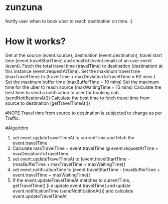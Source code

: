 # zunzuna
Notify user when to book uber to reach destination on time. :)

# How it works?
Get at the source (event.source), destination (event.destination), travel start time (event.travelStartTime) and email id (event.email) of an user event (event).
Fetch the total travel time (travelTime) to destination (destination) at this instance (event.requestAtTime).
Set the maximum travel time (maxTravelTime) to (travelTime + maxDeviationToTravelTime = 60 mins )
Set the maximum buffer time (maxBufferTime = 10 mins)
Set the maximum time for the uber to reach source (maxWaitingTime = 15 mins) 
Calculate the best time to send a notification to user for booking cab (sendNotificationAt())
Calculate the best time to fetch travel time from source to destination (getTravelTimeAt())

#NOTE
Travel time from source to destination is subjected to change as per Traffic.

#Algorithm
1. set event.updateTravelTimeAt to currentTime and fetch the event.travelTime
2. Calculate maxTravelTime = event.travelTime @ event.requestAtTime + maxDeviationToTravelTime
3. set event.updateTravelTimeAt to [event.travelStartTime - (maxBufferTime + maxTravelTime + maxWaitingTime)]
4. set event.notificationTime to [event.travelStartTime - (maxBufferTime + event.travelTime + maxWaitingTime)]
5. If the event.updateTravelTimeAt matches to currentTime, getTravelTime() [i.e update event.travelTime] and update event.notificationTime (sendNotificationAt()) and calculate event.updateTravelTimeAt


